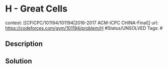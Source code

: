 # H - Great Cells

contest: [[CFICPC/101194/101194|2016-2017 ACM-ICPC CHINA-Final]]
url: https://codeforces.com/gym/101194/problem/H
#Status/UNSOLVED
Tags: #

## Description

## Solution

